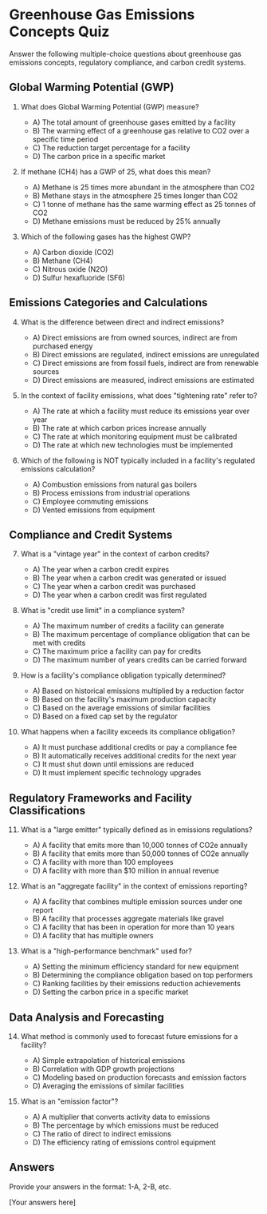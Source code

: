 # Greenhouse Gas Emissions Concepts Quiz

Answer the following multiple-choice questions about greenhouse gas emissions concepts, regulatory compliance, and carbon credit systems.

## Global Warming Potential (GWP)

1. What does Global Warming Potential (GWP) measure?
   - A) The total amount of greenhouse gases emitted by a facility
   - B) The warming effect of a greenhouse gas relative to CO2 over a specific time period
   - C) The reduction target percentage for a facility
   - D) The carbon price in a specific market

2. If methane (CH4) has a GWP of 25, what does this mean?
   - A) Methane is 25 times more abundant in the atmosphere than CO2
   - B) Methane stays in the atmosphere 25 times longer than CO2
   - C) 1 tonne of methane has the same warming effect as 25 tonnes of CO2
   - D) Methane emissions must be reduced by 25% annually

3. Which of the following gases has the highest GWP?
   - A) Carbon dioxide (CO2)
   - B) Methane (CH4)
   - C) Nitrous oxide (N2O)
   - D) Sulfur hexafluoride (SF6)

## Emissions Categories and Calculations

4. What is the difference between direct and indirect emissions?
   - A) Direct emissions are from owned sources, indirect are from purchased energy
   - B) Direct emissions are regulated, indirect emissions are unregulated
   - C) Direct emissions are from fossil fuels, indirect are from renewable sources
   - D) Direct emissions are measured, indirect emissions are estimated

5. In the context of facility emissions, what does "tightening rate" refer to?
   - A) The rate at which a facility must reduce its emissions year over year
   - B) The rate at which carbon prices increase annually
   - C) The rate at which monitoring equipment must be calibrated
   - D) The rate at which new technologies must be implemented

6. Which of the following is NOT typically included in a facility's regulated emissions calculation?
   - A) Combustion emissions from natural gas boilers
   - B) Process emissions from industrial operations
   - C) Employee commuting emissions
   - D) Vented emissions from equipment

## Compliance and Credit Systems

7. What is a "vintage year" in the context of carbon credits?
   - A) The year when a carbon credit expires
   - B) The year when a carbon credit was generated or issued
   - C) The year when a carbon credit was purchased
   - D) The year when a carbon credit was first regulated

8. What is "credit use limit" in a compliance system?
   - A) The maximum number of credits a facility can generate
   - B) The maximum percentage of compliance obligation that can be met with credits
   - C) The maximum price a facility can pay for credits
   - D) The maximum number of years credits can be carried forward

9. How is a facility's compliance obligation typically determined?
   - A) Based on historical emissions multiplied by a reduction factor
   - B) Based on the facility's maximum production capacity
   - C) Based on the average emissions of similar facilities
   - D) Based on a fixed cap set by the regulator

10. What happens when a facility exceeds its compliance obligation?
    - A) It must purchase additional credits or pay a compliance fee
    - B) It automatically receives additional credits for the next year
    - C) It must shut down until emissions are reduced
    - D) It must implement specific technology upgrades

## Regulatory Frameworks and Facility Classifications

11. What is a "large emitter" typically defined as in emissions regulations?
    - A) A facility that emits more than 10,000 tonnes of CO2e annually
    - B) A facility that emits more than 50,000 tonnes of CO2e annually
    - C) A facility with more than 100 employees
    - D) A facility with more than $10 million in annual revenue

12. What is an "aggregate facility" in the context of emissions reporting?
    - A) A facility that combines multiple emission sources under one report
    - B) A facility that processes aggregate materials like gravel
    - C) A facility that has been in operation for more than 10 years
    - D) A facility that has multiple owners

13. What is a "high-performance benchmark" used for?
    - A) Setting the minimum efficiency standard for new equipment
    - B) Determining the compliance obligation based on top performers
    - C) Ranking facilities by their emissions reduction achievements
    - D) Setting the carbon price in a specific market

## Data Analysis and Forecasting

14. What method is commonly used to forecast future emissions for a facility?
    - A) Simple extrapolation of historical emissions
    - B) Correlation with GDP growth projections
    - C) Modeling based on production forecasts and emission factors
    - D) Averaging the emissions of similar facilities

15. What is an "emission factor"?
    - A) A multiplier that converts activity data to emissions
    - B) The percentage by which emissions must be reduced
    - C) The ratio of direct to indirect emissions
    - D) The efficiency rating of emissions control equipment

## Answers

Provide your answers in the format: 1-A, 2-B, etc.

[Your answers here]
